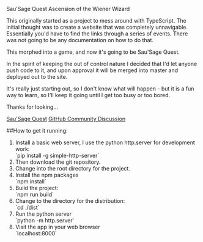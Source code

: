 Sau'Sage Quest
Ascension of the Wiener Wizard

This originally started as a project to mess around with TypeScript. The initial thought
was to create a website that was completely unnavigable. Essentially you'd have to find the
links through a series of events. There was not going to be any documentation on how to do that.

This morphed into a game, and now it's going to be Sau'Sage Quest.

In the spirit of keeping the out of control nature I decided that I'd let anyone push code to it,
and upon approval it will be merged into master and deployed out to the site.

It's really just starting out, so I don't know what will happen - but it is a fun way to learn, so
I'll keep it going until I get too busy or too bored.

Thanks for looking...

[Sau'Sage Quest](https://okSausage.com)
[GitHub Community Discussion](https://github.com/orgs/okSausage/teams/contributors/discussions)

##How to get it running:

<ol>
<li>Install a basic web server, I use the python http.server for development work:</li>
    `pip install -g simple-http-server`

<li>Then download the git repository.</li>

<li>Change into the root directory for the project.</li>

<li>Install the npm packages</li>
        `npm install`

<li>Build the project:</li>
        `npm run build`

<li>Change to the directory  for the distribution:</li>
        `cd ./dist`

<li>Run the python server</li>
        `python -m http.server`

<li>Visit the app in your web browser</li>
        `localhost:8000`
</ol>
